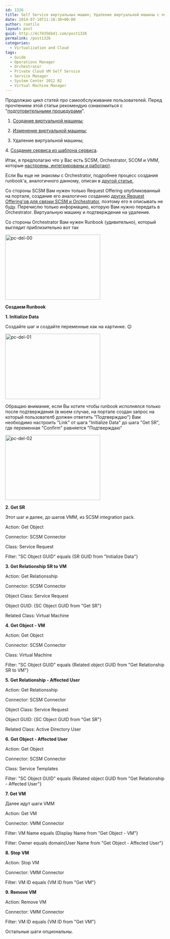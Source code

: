 ```yaml
---
id: 1326
title: Self Service виртуальных машин; Удаление виртуальной машины с портала
date: 2014-07-10T11:18:30+00:00
author: rootilo
layout: post
guid: http://4c74356b41.com/post1326
permalink: /post1326
categories:
  - Virtualization and Cloud
tags:
  - Guide
  - Operations Manager
  - Orchestrator
  - Private Cloud VM Self Service
  - Service Manager
  - System Center 2012 R2
  - Virtual Machine Manager
---
```

Продолжаю цикл статей про самообслуживание пользователей. Перед прочтением этой статьи рекомендую ознакомиться с "[подготовительными процедурами](http://4c74356b41.com/post1139)".

1. [Создание виртуальной машины](http://4c74356b41.com/post1176);
  
2. [Изменение виртуальной машины](http://4c74356b41.com/post1381);
  
3. Удаление виртуальной машины;
  
4. [Создание сервиса из шаблона сервиса](http://4c74356b41.com/post1062).

Итак, я предполагаю что у Вас есть SCSM, Orchestrator, SCOM и VMM, которые [настроены, интегрированы и работают](http://4c74356b41.com/post1139).
  
Если Вы еще не знакомы с Orchestrator, подробнее процесс создания runbook'а, аналогичного данному, описан в [другой статье.](http://4c74356b41.com/post1176)

Со стороны SCSM Вам нужен только Request Offering опубликованный на портале, создание его аналогично созданию [других Request Offering'ов для связки SCSM и Orchestrator](http://4c74356b41.com/post1284), поэтому его я описывать не буду. Перечислю только информацию, которую Вам нужно передать в Orchestrator. Виртуальную машину и подтверждение на удаление.

Со стороны Orchestrator Вам нужен Runbook (удивительно), который выглядит приблизительно вот так
  
<a href="http://4c74356b41.com/wp-content/uploads/2016/02/pc-del-00.png" rel="attachment wp-att-5243"><img src="http://4c74356b41.com/wp-content/uploads/2016/02/pc-del-00-300x205.png" alt="pc-del-00" width="300" height="205" /></a>

**Создаем Runbook**

**1. Initialize Data**
  
Создайте шаг и создайте переменные как на картинке. 😉
  
<a href="http://4c74356b41.com/wp-content/uploads/2016/02/pc-del-01.png" rel="attachment wp-att-5247"><img src="http://4c74356b41.com/wp-content/uploads/2016/02/pc-del-01-300x206.png" alt="pc-del-01" width="300" height="206" /></a>
  
Обращаю внимание, если Вы хотите чтобы runbook исполнялся только после подтверждения (в моем случае, на портале создан запрос на который пользователб должен ответить "Подтверждаю") Вам необходимо настроить "Link" от шага "Initialize Data" до шага "Get SR", где переменная "Confirm" равняется "Подтверждаю"
  
<a href="http://4c74356b41.com/wp-content/uploads/2016/02/pc-del-02.png" rel="attachment wp-att-5250"><img src="http://4c74356b41.com/wp-content/uploads/2016/02/pc-del-02-300x205.png" alt="pc-del-02" width="300" height="205" /></a>

**2. Get SR**
  
Этот шаг и далее, до шагов VMM, из SCSM integration pack.
  
Action: Get Object
  
Connector: SCSM Connector
  
Class: Service Request
  
Filter: "SC Object GUID" equals {SR GUID from "Initialize Data"}

**3. Get Relationship SR to VM**
  
Action: Get Relationsship
  
Connector: SCSM Connector
  
Object Class: Service Request
  
Object GUID: {SC Object GUID from "Get SR"}
  
Related Class: Virtual Machine

**4. Get Object - VM**
  
Action: Get Object
  
Connector: SCSM Connector
  
Class: Virtual Machine
  
Filter: "SC Object GUID" equals {Related object GUID from "Get Relationship SR to VM"}

**5. Get Relationship - Affected User**
  
Action: Get Relationsship
  
Connector: SCSM Connector
  
Object Class: Service Request
  
Object GUID: {SC Object GUID from "Get SR"}
  
Related Class: Active Directory User

**6. Get Object - Affected User**
  
Action: Get Object
  
Connector: SCSM Connector
  
Class: Service Templates
  
Filter: "SC Object GUID" equals {Related object GUID from "Get Relationship - Affected User"}

**7. Get VM**
  
Далее идут шаги VMM
  
Action: Get VM
  
Connector: VMM Connector
  
Filter: VM Name equals {Display Name from "Get Object - VM"}
  
Filter: Owner equals domain{User Name from "Get Object - Affected User"}

**8. Stop VM**
  
Action: Stop VM
  
Connector: VMM Connector
  
Filter: VM ID equals {VM ID from "Get VM"}

**9. Remove VM**
  
Action: Remove VM
  
Connector: VMM Connector
  
Filter: VM ID equals {VM ID from "Get VM"}

Остальные шаги опциональны.
